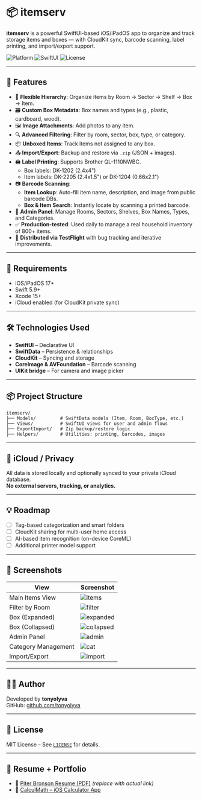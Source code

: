 # 📦 itemserv

**itemserv** is a powerful SwiftUI-based iOS/iPadOS app to organize and track storage items and boxes — with CloudKit sync, barcode scanning, label printing, and import/export support.

![Platform](https://img.shields.io/badge/platform-iOS%2017+-lightgrey)
![SwiftUI](https://img.shields.io/badge/SwiftUI-%F0%9F%94%A5-orange)
![License](https://img.shields.io/github/license/tonyolyva/itemserv)

---

## 🚀 Features

- 📂 **Flexible Hierarchy**: Organize items by Room → Sector → Shelf → Box → Item.
- 🗃️ **Custom Box Metadata**: Box names and types (e.g., plastic, cardboard, wood).
- 🖼️ **Image Attachments**: Add photos to any item.
- 🔍 **Advanced Filtering**: Filter by room, sector, box, type, or category.
- 📦 **Unboxed Items**: Track items not assigned to any box.
- 📤 **Import/Export**: Backup and restore via `.zip` (JSON + images).
- 🖨️ **Label Printing**: Supports Brother QL-1110NWBC.
  - Box labels: DK-1202 (2.4x4")
  - Item labels: DK-2205 (2.4x1.5") or DK-1204 (0.66x2.1")
- 📷 **Barcode Scanning**:
  - **Item Lookup**: Auto-fill item name, description, and image from public barcode DBs.
  - **Box & Item Search**: Instantly locate by scanning a printed barcode.
- 👤 **Admin Panel**: Manage Rooms, Sectors, Shelves, Box Names, Types, and Categories.
- ✅ **Production-tested**: Used daily to manage a real household inventory of 800+ items.
- 🚀 **Distributed via TestFlight** with bug tracking and iterative improvements.

---

## 📱 Requirements

- iOS/iPadOS 17+
- Swift 5.9+
- Xcode 15+
- iCloud enabled (for CloudKit private sync)

---

## 🛠️ Technologies Used

- **SwiftUI** – Declarative UI
- **SwiftData** – Persistence & relationships
- **CloudKit** – Syncing and storage
- **CoreImage & AVFoundation** – Barcode scanning
- **UIKit bridge** – For camera and image picker

---

## 📦 Project Structure

```
itemserv/
├── Models/         # SwiftData models (Item, Room, BoxType, etc.)
├── Views/          # SwiftUI views for user and admin flows
├── ExportImport/   # Zip backup/restore logic
├── Helpers/        # Utilities: printing, barcodes, images
```

---

## 🔐 iCloud / Privacy

All data is stored locally and optionally synced to your private iCloud database.  
**No external servers, tracking, or analytics.**

---

## 💡 Roadmap

- [ ] Tag-based categorization and smart folders
- [ ] CloudKit sharing for multi-user home access
- [ ] AI-based item recognition (on-device CoreML)
- [ ] Additional printer model support

---

## 📸 Screenshots

| View | Screenshot |
|------|------------|
| Main Items View | ![items](Screenshots/items.jpeg) |
| Filter by Room | ![filter](Screenshots/items_filter.jpeg) |
| Box (Expanded) | ![expanded](Screenshots/box_linked_items_expanded.jpeg) |
| Box (Collapsed) | ![collapsed](Screenshots/box_linked_items_collapsed.jpeg) |
| Admin Panel | ![admin](Screenshots/admin_panel.jpeg) |
| Category Management | ![cat](Screenshots/manage_categories.jpeg) |
| Import/Export | ![import](Screenshots/import_export_items.jpeg) |

---

## 👨‍💻 Author

Developed by **tonyolyva**  
GitHub: [github.com/tonyolyva](https://github.com/tonyolyva)

---

## 📃 License

MIT License – See [`LICENSE`](LICENSE) for details.

---

## 📄 Resume + Portfolio

- 🔗 [Piter Bronson Resume (PDF)](https://yourportfolio.com/resume.pdf) *(replace with actual link)*
- 🔗 [CalculMath – iOS Calculator App](https://github.com/tonyolyva/CalculMath)
